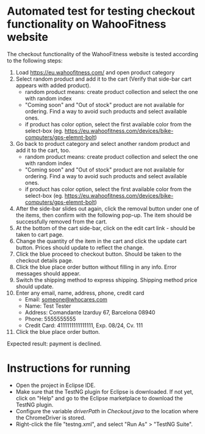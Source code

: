 # Automated test for testing checkout functionality on WahooFitness website #

The checkout functionality of the WahooFitness website is tested according to the following steps:

1. Load https://eu.wahoofitness.com/ and open product category
2. Select random product and add it to the cart (Verify that side-bar cart appears with added product).
    - random product means: create product collection and select the one with random index
    - "Coming soon" and "Out of stock" product are not available for ordering. Find a way to avoid such products and select available ones.
    - if product has color option, select the first available color from the select-box (eg. https://eu.wahoofitness.com/devices/bike-computers/gps-elemnt-bolt)
3. Go back to product category and select another random product and add it to the cart, too.
    - random product means: create product collection and select the one with random index
    - "Coming soon" and "Out of stock" product are not available for ordering. Find a way to avoid such products and select available ones.
    - if product has color option, select the first available color from the select-box (eg. https://eu.wahoofitness.com/devices/bike-computers/gps-elemnt-bolt)
4. After the side-bar slides out again, click the removal button under one of the items, then confirm with the following pop-up. The item should be successfully removed from the cart.
5. At the bottom of the cart side-bar, click on the edit cart link - should be taken to cart page.
6. Change the quantity of the item in the cart and click the update cart button. Prices should update to reflect the change.
7. Click the blue proceed to checkout button. Should be taken to the checkout details page.
8. Click the blue place order button without filling in any info. Error messages should appear.
9. Switch the shipping method to express shipping. Shipping method price should update.
10. Enter any email, name, address, phone, credit card
    - Email: someone@whocares.com
    - Name: Test Tester
    - Address: Comandante Izarduy 67, Barcelona  08940
    - Phone: 5555555555
    - Credit Card: 4111111111111111, Exp. 08/24, Cv. 111
11. Click the blue place order button.

Expected result: payment is declined.


# Instructions for running #

+ Open the project in Eclipse IDE.
+ Make sure that the TestNG plugin for Eclipse is downloaded. If not yet, click on "Help" and go to the Eclipse marketplace to download the TestNG plugin.
+ Configure the variable *driverPath* in *Checkout.java* to the location where the ChromeDriver is stored.
+ Right-click the file "testng.xml", and select "Run As" > "TestNG Suite".